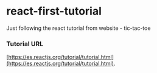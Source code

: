 # react-first-tutorial
Just following the react tutorial from website - tic-tac-toe

### Tutorial URL ###
[https://es.reactjs.org/tutorial/tutorial.html](https://es.reactjs.org/tutorial/tutorial.html).
